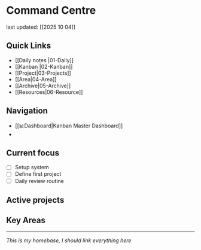 # Command Centre
last updated: [[2025 10 04]]

## Quick Links
- [[Daily notes |01-Daily]]
- [[Kanban |02-Kanban]]
- [[Project|03-Projects]]
- [[Area|04-Area]]
- [[Archive|05-Archive]]
- [[Resources|06-Resource]]

## Navigation
- [[📊Dashboard|Kanban Master Dashboard]]
- 
## Current focus
- [ ] Setup system
- [ ] Define first project
- [ ] Daily review routine

## Active projects

## Key Areas

---
*This is my homebase, I should link everything here*
